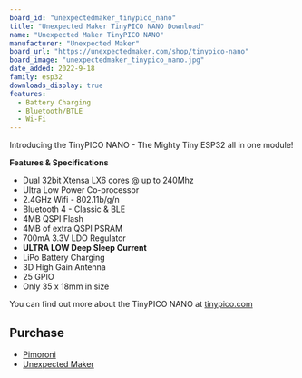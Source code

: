 ```yaml
---
board_id: "unexpectedmaker_tinypico_nano"
title: "Unexpected Maker TinyPICO NANO Download"
name: "Unexpected Maker TinyPICO NANO"
manufacturer: "Unexpected Maker"
board_url: "https://unexpectedmaker.com/shop/tinypico-nano"
board_image: "unexpectedmaker_tinypico_nano.jpg"
date_added: 2022-9-18
family: esp32
downloads_display: true
features:
  - Battery Charging
  - Bluetooth/BTLE
  - Wi-Fi
---
```


Introducing the TinyPICO NANO - The Mighty Tiny ESP32 all in one module!

**Features & Specifications**
- Dual 32bit Xtensa LX6 cores @ up to 240Mhz
- Ultra Low Power Co-processor
- 2.4GHz Wifi - 802.11b/g/n
- Bluetooth 4 - Classic & BLE
- 4MB QSPI Flash
- 4MB of extra QSPI PSRAM
- 700mA 3.3V LDO Regulator
- **ULTRA LOW Deep Sleep Current**
- LiPo Battery Charging
- 3D High Gain Antenna
- 25 GPIO
- Only 35 x 18mm in size

You can find out more about the TinyPICO NANO at [tinypico.com](https://www.tinypico.com/tinypico-nano)

## Purchase

- [Pimoroni](https://shop.pimoroni.com/products/tinypico-nano?variant=39285102674003)
- [Unexpected Maker](https://unexpectedmaker.com/shop/tinypico-nano)
